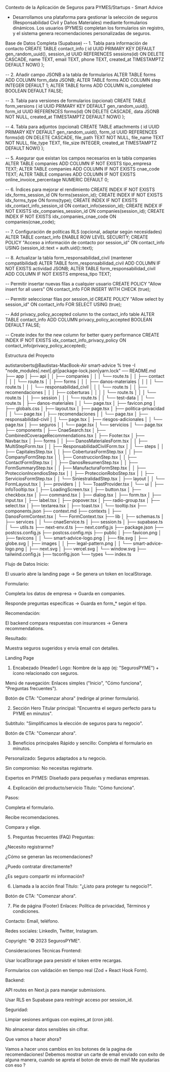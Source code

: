 Contexto de la Aplicación de Seguros para PYMES/Startups - Smart Advice

- Desarrollamos una plataforma para gestionar la selección de seguros (Responsabilidad Civil y Daños Materiales) mediante formularios dinámicos. Los usuarios (PYMES) completan los formularios sin registro, y el sistema genera recomendaciones personalizadas de seguros.

Base de Datos Completa (Supabase)
-- 1. Tabla para información de contacto
CREATE TABLE contact_info (
id UUID PRIMARY KEY DEFAULT gen_random_uuid(),
session_id UUID REFERENCES sessions(id) ON DELETE CASCADE,
name TEXT,
email TEXT,
phone TEXT,
created_at TIMESTAMPTZ DEFAULT NOW()
);

-- 2. Añadir campo JSONB a la tabla de formularios
ALTER TABLE forms ADD COLUMN form_data JSONB;
ALTER TABLE forms ADD COLUMN step INTEGER DEFAULT 1;
ALTER TABLE forms ADD COLUMN is_completed BOOLEAN DEFAULT FALSE;

-- 3. Tabla para versiones de formularios (opcional)
CREATE TABLE form_versions (
id UUID PRIMARY KEY DEFAULT gen_random_uuid(),
form_id UUID REFERENCES forms(id) ON DELETE CASCADE,
data JSONB NOT NULL,
created_at TIMESTAMPTZ DEFAULT NOW()
);

-- 4. Tabla para adjuntos (opcional)
CREATE TABLE attachments (
id UUID PRIMARY KEY DEFAULT gen_random_uuid(),
form_id UUID REFERENCES forms(id) ON DELETE CASCADE,
file_path TEXT NOT NULL,
file_name TEXT NOT NULL,
file_type TEXT,
file_size INTEGER,
created_at TIMESTAMPTZ DEFAULT NOW()
);

-- 5. Asegurar que existan los campos necesarios en la tabla companies
ALTER TABLE companies ADD COLUMN IF NOT EXISTS tipo_empresa TEXT;
ALTER TABLE companies ADD COLUMN IF NOT EXISTS cnae_code TEXT;
ALTER TABLE companies ADD COLUMN IF NOT EXISTS online_invoice_percentage NUMERIC DEFAULT 0;

-- 6. Índices para mejorar el rendimiento
CREATE INDEX IF NOT EXISTS idx_forms_session_id ON forms(session_id);
CREATE INDEX IF NOT EXISTS idx_forms_type ON forms(type);
CREATE INDEX IF NOT EXISTS idx_contact_info_session_id ON contact_info(session_id);
CREATE INDEX IF NOT EXISTS idx_companies_session_id ON companies(session_id);
CREATE INDEX IF NOT EXISTS idx_companies_cnae_code ON companies(cnae_code);

-- 7. Configuración de políticas RLS (opcional, adaptar según necesidades)
ALTER TABLE contact_info ENABLE ROW LEVEL SECURITY;
CREATE POLICY "Acceso a información de contacto por session_id" ON contact_info
USING (session_id::text = auth.uid()::text);

-- 8. Actualizar la tabla form_responsabilidad_civil (mantener compatibilidad)
ALTER TABLE form_responsabilidad_civil ADD COLUMN IF NOT EXISTS actividad JSONB;
ALTER TABLE form_responsabilidad_civil ADD COLUMN IF NOT EXISTS empresa_tipo TEXT;

-- Permitir insertar nuevas filas a cualquier usuario
CREATE POLICY "Allow insert for all users" ON contact_info
FOR INSERT WITH CHECK (true);

-- Permitir seleccionar filas por session_id
CREATE POLICY "Allow select by session_id" ON contact_info
FOR SELECT USING (true);

-- Add privacy_policy_accepted column to the contact_info table
ALTER TABLE contact_info
ADD COLUMN privacy_policy_accepted BOOLEAN DEFAULT FALSE;

-- Create index for the new column for better query performance
CREATE INDEX IF NOT EXISTS idx_contact_info_privacy_policy ON contact_info(privacy_policy_accepted);

Estructura del Proyecto

autistaroberts@Bautistas-MacBook-Air smart-advice % tree -I "node_modules|.next|.git|package-lock.json|yarn.lock"
── README.md
├── app
│ ├── api
│ │ ├── companies
│ │ │ └── route.ts
│ │ ├── contact
│ │ │ └── route.ts
│ │ ├── forms
│ │ │ ├── danos-materiales
│ │ │ │ └── route.ts
│ │ │ └── responsabilidad_civil
│ │ │ └── route.ts
│ │ ├── recomendaciones
│ │ │ ├── coberturas
│ │ │ │ └── route.ts
│ │ │ └── route.ts
│ │ ├── session
│ │ │ └── route.ts
│ │ └── test-data
│ │ └── route.ts
│ ├── danos-materiales
│ │ └── page.tsx
│ ├── favicon.png
│ ├── globals.css
│ ├── layout.tsx
│ ├── page.tsx
│ ├── politica-privacidad
│ │ └── page.tsx
│ ├── recomendaciones
│ │ └── page.tsx
│ ├── responsabilidad-civil
│ │ └── page.tsx
│ ├── riesgos-adicionales
│ │ └── page.tsx
│ ├── seguros
│ │ └── page.tsx
│ └── servicios
│ └── page.tsx
├── components
│ ├── CnaeSearch.tsx
│ ├── CombinedCoverageRecommendations.tsx
│ ├── Footer.tsx
│ ├── Navbar.tsx
│ ├── forms
│ │ ├── DanosMaterialesForm.tsx
│ │ ├── MultiStepForm.tsx
│ │ ├── ResponsabilidadCivilForm.tsx
│ │ └── steps
│ │ ├── CapitalesStep.tsx
│ │ ├── CoberturasFormStep.tsx
│ │ ├── CompanyFormStep.tsx
│ │ ├── ConstruccionStep.tsx
│ │ ├── ContactFormStep.tsx
│ │ ├── DanosResumenStep.tsx
│ │ ├── FormSummaryStep.tsx
│ │ ├── ManufacturaFormStep.tsx
│ │ ├── ProteccionIncendiosStep.tsx
│ │ ├── ProteccionRoboStep.tsx
│ │ ├── ServiciosFormStep.tsx
│ │ └── SiniestralidadStep.tsx
│ ├── layout
│ │ └── FormLayout.tsx
│ ├── providers
│ │ └── ToastProvider.tsx
│ └── ui
│ ├── InfoTooltip.tsx
│ ├── LoadingScreen.tsx
│ ├── button.tsx
│ ├── checkbox.tsx
│ ├── command.tsx
│ ├── dialog.tsx
│ ├── form.tsx
│ ├── input.tsx
│ ├── label.tsx
│ ├── popover.tsx
│ ├── radio-group.tsx
│ ├── select.tsx
│ ├── textarea.tsx
│ ├── toast.tsx
│ └── tooltip.tsx
├── components.json
├── context.md
├── contexts
│ ├── DanosFormContext.tsx
│ └── FormContext.tsx
├── lib
│ ├── schemas.ts
│ ├── services
│ │ └── cnaeService.ts
│ ├── session.ts
│ ├── supabase.ts
│ └── utils.ts
├── next-env.d.ts
├── next.config.js
├── package.json
├── postcss.config.js
├── postcss.config.mjs
├── public
│ ├── favicon.png
│ ├── favicons
│ │ └── smart-advice-logo.png
│ ├── file.svg
│ ├── globe.svg
│ ├── images
│ │ ├── legal-pattern.png
│ │ └── smart-advice-logo.png
│ ├── next.svg
│ ├── vercel.svg
│ └── window.svg
├── tailwind.config.js
├── tsconfig.json
└── types
└── index.ts

Flujo de Datos
Inicio:

El usuario abre la landing page → Se genera un token en localStorage.

Formulario:

Completa los datos de empresa → Guarda en companies.

Responde preguntas específicas → Guarda en form\_\* según el tipo.

Recomendación:

El backend compara respuestas con insurances → Genera recommendations.

Resultado:

Muestra seguros sugeridos y envía email con detalles.

Landing Page

1. Encabezado (Header)
   Logo: Nombre de la app (ej: "SegurosPYME") + ícono relacionado con seguros.

Menú de navegación: Enlaces simples ("Inicio", "Cómo funciona", "Preguntas frecuentes").

Botón de CTA: "Comenzar ahora" (redirige al primer formulario).

2. Sección Hero
   Titular principal: "Encuentra el seguro perfecto para tu PYME en minutos".

Subtítulo: "Simplificamos la elección de seguros para tu negocio".

Botón de CTA: "Comenzar ahora".

3. Beneficios principales
   Rápido y sencillo: Completa el formulario en minutos.

Personalizado: Seguros adaptados a tu negocio.

Sin compromiso: No necesitas registrarte.

Expertos en PYMES: Diseñado para pequeñas y medianas empresas.

4. Explicación del producto/servicio
   Título: "Cómo funciona".

Pasos:

Completa el formulario.

Recibe recomendaciones.

Compara y elige.

5. Preguntas frecuentes (FAQ)
   Preguntas:

¿Necesito registrarme?

¿Cómo se generan las recomendaciones?

¿Puedo contratar directamente?

¿Es seguro compartir mi información?

6. Llamada a la acción final
   Título: "¿Listo para proteger tu negocio?".

Botón de CTA: "Comenzar ahora".

7. Pie de página (Footer)
   Enlaces: Política de privacidad, Términos y condiciones.

Contacto: Email, teléfono.

Redes sociales: LinkedIn, Twitter, Instagram.

Copyright: "© 2023 SegurosPYME".

Consideraciones Técnicas
Frontend:

Usar localStorage para persistir el token entre recargas.

Formularios con validación en tiempo real (Zod + React Hook Form).

Backend:

API routes en Next.js para manejar submissions.

Usar RLS en Supabase para restringir acceso por session_id.

Seguridad:

Limpiar sesiones antiguas con expires_at (cron job).

No almacenar datos sensibles sin cifrar.

Que vamos a hacer ahora?

Vamos a hacer unos cambios en los botones de la pagina de recomendaciones! Debemos mostrar un carte de email enviado con exito de alguna manera, cuando se apreta el boton de envio de mail! Me ayudarias con eso ?
